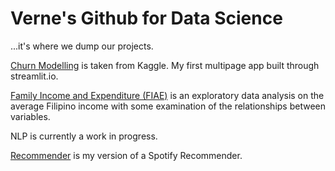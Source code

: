 # Verne's Github for Data Science
...it's where we dump our projects.

[Churn Modelling](https://github.com/verneh/datasci/tree/master/ChurnModelling) is taken from Kaggle. My first multipage app built through streamlit.io.

[Family Income and Expenditure (FIAE)](https://github.com/verneh/DataSci/tree/master/FIAE) is an exploratory data analysis on the average Filipino income with some examination of the relationships between variables.

NLP is currently a work in progress.

[Recommender](https://github.com/verneh/DataSci/tree/master/Recommender) is my version of a Spotify Recommender.
